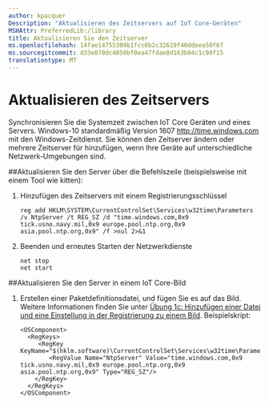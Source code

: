 ```yaml
---
author: kpacquer
Description: "Aktualisieren des Zeitservers auf IoT Core-Geräten"
MSHAttr: PreferredLib:/library
title: Aktualisieren Sie den Zeitserver
ms.openlocfilehash: 14fae14755309b1fcc6b2c32619f40ddeea50f6f
ms.sourcegitcommit: d33e870dc4850bf0ea47fdae0d163b04c1c90f15
translationtype: MT
---
```

# <a name="update-the-time-server"></a>Aktualisieren des Zeitservers

Synchronisieren Sie die Systemzeit zwischen IoT Core Geräten und eines Servers. Windows-10 standardmäßig Version 1607 http://time.windows.com mit den Windows-Zeitdienst. Sie können den Zeitserver ändern oder mehrere Zeitserver für hinzufügen, wenn Ihre Geräte auf unterschiedliche Netzwerk-Umgebungen sind.

##<a name="update-the-server-from-a-command-line-for-example-using-a-tool-like-putty"></a>Aktualisieren Sie den Server über die Befehlszeile (beispielsweise mit einem Tool wie kitten):

1.   Hinzufügen des Zeitservers mit einem Registrierungsschlüssel
     ``` syntax
     reg add HKLM\SYSTEM\CurrentControlSet\Services\w32time\Parameters /v NtpServer /t REG_SZ /d "time.windows.com,0x9 tick.usno.navy.mil,0x9 europe.pool.ntp.org,0x9 asia.pool.ntp.org,0x9" /f >nul 2>&1
     ```

2.  Beenden und erneutes Starten der Netzwerkdienste
    
    ``` syntax
    net stop
    net start
    ```

##<a name="update-the-server-in-an-iot-core-image"></a>Aktualisieren Sie den Server in einem IoT Core-Bild

1.  Erstellen einer Paketdefinitionsdatei, und fügen Sie es auf das Bild. Weitere Informationen finden Sie unter [Übung 1c: Hinzufügen einer Datei und eine Einstellung in der Registrierung zu einem Bild](add-a-registry-setting-to-an-image.md). Beispielskript: 

    ``` syntax
    <OSComponent> 
      <RegKeys> 
         <RegKey KeyName="$(hklm.software)\CurrentControlSet\Services\w32time\Parameters">
            <RegValue Name="NtpServer" Value="time.windows.com,0x9 tick.usno.navy.mil,0x9 europe.pool.ntp.org,0x9 asia.pool.ntp.org,0x9" Type="REG_SZ"/>
        </RegKey>
      </RegKeys>
    </OSComponent>
    ```